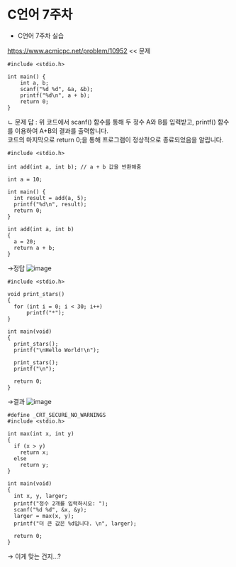 # C언어 7주차

- C언어 7주차 실습

https://www.acmicpc.net/problem/10952 << 문제

```
#include <stdio.h>

int main() {
    int a, b;
    scanf("%d %d", &a, &b);
    printf("%d\n", a + b);
    return 0;
}
```

ㄴ 문제 답 : 위 코드에서 scanf() 함수를 통해 두 정수 A와 B를 입력받고, printf() 함수를 이용하여 A+B의 결과를 출력합니다.<br> 
             코드의 마지막으로 return 0;을 통해 프로그램이 정상적으로 종료되었음을 알립니다.
 
```
#include <stdio.h>

int add(int a, int b); // a + b 값을 반환해줌

int a = 10;

int main() {
  int result = add(a, 5);
  printf("%d\n", result);
  return 0;
}

int add(int a, int b) 
{ 
  a = 20;
  return a + b; 
}
```
→정답 ![image](https://user-images.githubusercontent.com/128660870/231633061-3be56c68-7f07-4a39-836a-c53f1c451de6.png)


```
#include <stdio.h>

void print_stars() 
{
  for (int i = 0; i < 30; i++)
      printf("*");
}

int main(void)
{
  print_stars();
  printf("\nHello World!\n");
  
  print_stars();
  printf("\n");

  return 0;
}
```
→결과 ![image](https://user-images.githubusercontent.com/128660870/231632504-fdbaf824-9231-4508-95c0-d8612868dfbb.png)

```
#define _CRT_SECURE_NO_WARNINGS
#include <stdio.h>

int max(int x, int y)
{
  if (x > y)
    return x;
  else
    return y;
}

int main(void)
{
  int x, y, larger;
  printf("정수 2개를 입력하시오: ");
  scanf("%d %d", &x, &y);
  larger = max(x, y);
  printf("더 큰 값은 %d입니다. \n", larger);

  return 0;
}
```
→ 이게 맞는 건지...? 
